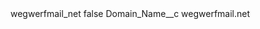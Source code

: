 <?xml version="1.0" encoding="UTF-8"?>
<CustomMetadata xmlns="http://soap.sforce.com/2006/04/metadata" xmlns:xsi="http://www.w3.org/2001/XMLSchema-instance" xmlns:xsd="http://www.w3.org/2001/XMLSchema">
    <label>wegwerfmail_net</label>
    <protected>false</protected>
    <values>
        <field>Domain_Name__c</field>
        <value xsi:type="xsd:string">wegwerfmail.net</value>
    </values>
</CustomMetadata>
